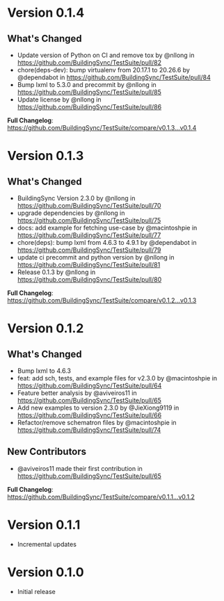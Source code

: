 # Version 0.1.4

## What's Changed

- Update version of Python on CI and remove tox by @nllong in https://github.com/BuildingSync/TestSuite/pull/82
- chore(deps-dev): bump virtualenv from 20.17.1 to 20.26.6 by @dependabot in https://github.com/BuildingSync/TestSuite/pull/84
- Bump lxml to 5.3.0 and precommit by @nllong in https://github.com/BuildingSync/TestSuite/pull/85
- Update license by @nllong in https://github.com/BuildingSync/TestSuite/pull/86

**Full Changelog**: https://github.com/BuildingSync/TestSuite/compare/v0.1.3...v0.1.4

# Version 0.1.3

## What's Changed

- BuildingSync Version 2.3.0 by @nllong in https://github.com/BuildingSync/TestSuite/pull/70
- upgrade dependencies by @nllong in https://github.com/BuildingSync/TestSuite/pull/75
- docs: add example for fetching use-case by @macintoshpie in https://github.com/BuildingSync/TestSuite/pull/77
- chore(deps): bump lxml from 4.6.3 to 4.9.1 by @dependabot in https://github.com/BuildingSync/TestSuite/pull/79
- update ci precommit and python version by @nllong in https://github.com/BuildingSync/TestSuite/pull/81
- Release 0.1.3 by @nllong in https://github.com/BuildingSync/TestSuite/pull/80

**Full Changelog**: https://github.com/BuildingSync/TestSuite/compare/v0.1.2...v0.1.3

# Version 0.1.2

## What's Changed

- Bump lxml to 4.6.3
- feat: add sch, tests, and example files for v2.3.0 by @macintoshpie in https://github.com/BuildingSync/TestSuite/pull/64
- Feature better analysis by @aviveiros11 in https://github.com/BuildingSync/TestSuite/pull/65
- Add new examples to version 2.3.0 by @JieXiong9119 in https://github.com/BuildingSync/TestSuite/pull/66
- Refactor/remove schematron files by @macintoshpie in https://github.com/BuildingSync/TestSuite/pull/74

## New Contributors

- @aviveiros11 made their first contribution in https://github.com/BuildingSync/TestSuite/pull/65

**Full Changelog**: https://github.com/BuildingSync/TestSuite/compare/v0.1.1...v0.1.2

# Version 0.1.1

- Incremental updates

# Version 0.1.0

- Initial release
